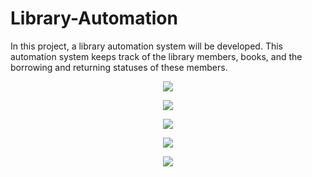 # Library-Automation
In this project, a library automation system will be developed. This automation system keeps track of the library members, books, and the borrowing and returning statuses of these members.

<p align="center">
  <img src="https://github.com/hasancyhn/Library-Automation/assets/65310402/e2f1e84e-f6cc-4b01-be40-d5a4012cf96b">
</p>

<p align="center">
  <img src="https://github.com/hasancyhn/Library-Automation/assets/65310402/d9c1130d-09d9-45a8-8463-126e11d20460">
</p>

<p align="center">
  <img src="https://github.com/hasancyhn/Library-Automation/assets/65310402/36053034-13dc-4352-9dfc-c6a361fbf670">
</p>


<p align="center">
  <img src="https://github.com/hasancyhn/Library-Automation/assets/65310402/4055a4be-88d1-430c-a721-ce17411f766e">
</p>


<p align="center">
  <img src="https://github.com/hasancyhn/Library-Automation/assets/65310402/4acfb670-a0dc-49c7-8f65-ccf76f1d6a73">
</p>
